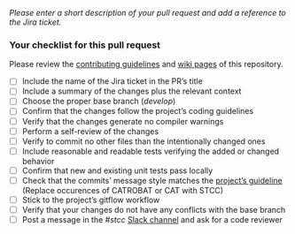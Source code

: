 *Please enter a short description of your pull request and add a reference to the Jira ticket.*

### Your checklist for this pull request
Please review the [contributing guidelines](https://github.com/Catrobat/Paintroid/blob/develop/README.md) and [wiki pages](https://github.com/Catrobat/Catroid/wiki/) of this repository.

- [ ] Include the name of the Jira ticket in the PR’s title
- [ ] Include a summary of the changes plus the relevant context
- [ ] Choose the proper base branch (*develop*)
- [ ] Confirm that the changes follow the project’s coding guidelines
- [ ] Verify that the changes generate no compiler warnings
- [ ] Perform a self-review of the changes
- [ ] Verify to commit no other files than the intentionally changed ones
- [ ] Include reasonable and readable tests verifying the added or changed behavior
- [ ] Confirm that new and existing unit tests pass locally
- [ ] Check that the commits’ message style matches the [project’s guideline](https://github.com/Catrobat/Catroid/wiki/Commit-Message-Guidelines) (Replace occurences of CATROBAT or CAT with STCC)
- [ ] Stick to the project’s gitflow workflow
- [ ] Verify that your changes do not have any conflicts with the base branch
- [ ] Post a message in the *#stcc* [Slack channel](https://catrobat.slack.com) and ask for a code reviewer
